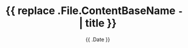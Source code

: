 ---
date: '{{ .Date }}'
draft: true
title: '{{ replace .File.ContentBaseName `-` ` ` | title }}'
role: 'visitor'
weight: 1 
params:
  img: 'unknown.png'
  googlescholar: 'https://scholar.google.com/'
  orcid: ''
  twitter: ''
  github: ''
  semanticscholar: ''
  researchgate: ''
  uv: ''
  linkedin: ''
  ieee: ''
  dblp: ''
  scopus: ''
  academia: ''
  website: ''
---